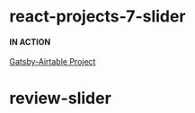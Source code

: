 # react-projects-7-slider

#### IN ACTION

[Gatsby-Airtable Project](https://gatsby-airtable-design-project.netlify.app/)
# review-slider
